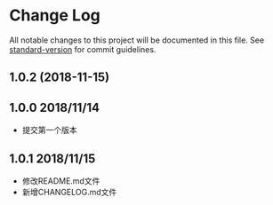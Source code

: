 # Change Log

All notable changes to this project will be documented in this file. See [standard-version](https://github.com/conventional-changelog/standard-version) for commit guidelines.

<a name="1.0.2"></a>
## 1.0.2 (2018-11-15)



## 1.0.0 2018/11/14

- 提交第一个版本

## 1.0.1 2018/11/15

- 修改README.md文件
- 新增CHANGELOG.md文件

##